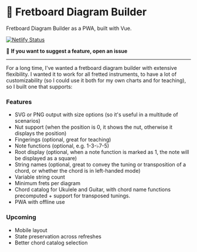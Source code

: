 # 🎼 Fretboard Diagram Builder

Fretboard Diagram Builder as a PWA, built with Vue.

[![Netlify Status](https://api.netlify.com/api/v1/badges/8e5b0285-62a9-43b4-ba38-3797434f6f7e/deploy-status)](https://app.netlify.com/sites/fretboarddiagrambuilder/deploys)

🖖 **If you want to suggest a feature, open an issue**

---

For a long time, I've wanted a fretboard diagram builder with extensive flexibility. I wanted it to work for all fretted instruments, to have a lot of customizability (so I could use it both for my own charts and for teaching), so I built one that supports:

### Features

* SVG or PNG output with size options (so it's useful in a multitude of scenarios)
* Nut support (when the position is 0, it shows the nut, otherwise it displays the position)
* Fingerings (optional, great for teaching)
* Note functions (optional, e.g. 1-3-♭7-5)
* Root display (optional, when a note function is marked as 1, the note will be displayed as a square)
* String names (optional, great to convey the tuning or transposition of a chord, or whether the chord is in left-handed mode)
* Variable string count
* Minimum frets per diagram
* Chord catalog for Ukulele and Guitar, with chord name functions precomputed + support for transposed tunings.
* PWA with offline use

### Upcoming

* Mobile layout
* State preservation across refreshes
* Better chord catalog selection
